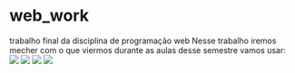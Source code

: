 # web_work
trabalho final da disciplina de programação web
Nesse trabalho iremos mecher com o que viermos durante as aulas desse semestre vamos usar:
<img src="https://img.shields.io/badge/HTML5-ffa500?&logo=html5&logoColor=black&style=for-the-badge">
<img src="https://img.shields.io/badge/CSS3-0000FF?logo=css3&logoColor=black&style=for-the-badge">
<img src="https://img.shields.io/badge/JavaScript-F7DF1E?logo=javascript&logoColor=black&style=for-the-badge">
<img src="https://img.shields.io/badge/MySQL-00000F?style=for-the-badge&logo=mysql&logoColor=white">